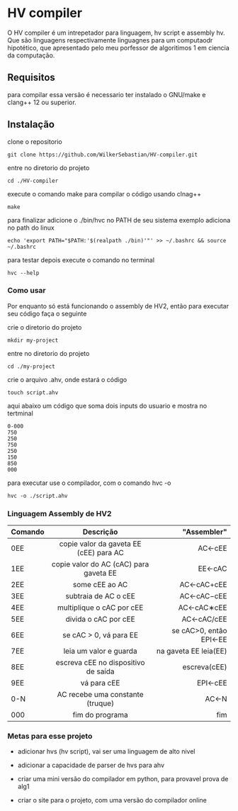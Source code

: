 # HV compiler

O HV compiler é um intrepetador para linguagem, hv script e assembly hv.
Que são linguagens respectivamente linguagnes para um computaodr
hipotético, que apresentado pelo meu porfessor de algoritimos 1 em 
ciencia da computação.

## Requisitos

para compilar essa versão é necessario ter instalado o
GNU/make e clang++ 12 ou superior.

## Instalação

clone o repositorio

```
git clone https://github.com/WilkerSebastian/HV-compiler.git
```

entre no diretorio do projeto
```
cd ./HV-compiler
```

execute o comando make para compilar o código usando clnag++

```
make
```

para finalizar adicione o ./bin/hvc no PATH de seu sistema
exemplo adiciona no path do linux
```
echo 'export PATH="$PATH:'$(realpath ./bin)'"' >> ~/.bashrc && source ~/.bashrc
```

para testar depois execute o comando no terminal
```
hvc --help
```

### Como usar

Por enquanto só está funcionando o assembly de HV2, então para executar
seu código faça o seguinte

crie o diretorio do projeto
```
mkdir my-project
```

entre no diretorio do projeto
```
cd ./my-project
```

crie o arquivo .ahv, onde estará o código
```
touch script.ahv
```

aqui abaixo um código que soma dois inputs do usuario e mostra
no tertminal
```
0-000
750
250
750
250
150
850
000
```

para executar use o compilador, com o comando hvc -o <caminho do script> 
```
hvc -o ./script.ahv
```

### Linguagem Assembly de HV2

| Comando | Descrição | "Assembler" |
| :--- | :-----------------------------------------------: | -----: 
| 0EE | copie valor da gaveta EE (cEE) para AC | AC←cEE |
| 1EE | copie valor do AC (cAC) para gaveta EE | EE←cAC |
| 2EE | some cEE ao AC | AC←cAC+cEE |
| 3EE | subtraia de AC o cEE | AC←cAC−cEE |
| 4EE | multiplique o cAC por cEE | AC←cAC∗cEE |
| 5EE | divida o cAC por cEE | AC←cAC/cEE |
| 6EE | se cAC > 0, vá para EE | se cAC>0, então EPI←EE |
| 7EE | leia um valor e guarda | na gaveta EE	leia(EE) |
| 8EE | escreva cEE no dispositivo de saída | escreva(cEE) |
| 9EE | vá para cEE |	EPI←cEE |
| 0-N | AC recebe uma constante (truque) | AC←N |
| 000 | fim do programa | fim |

### Metas para esse projeto

- adicionar hvs (hv script), vai ser uma linguagem de alto nivel

- adicionar a capacidade de parser de hvs para ahv

- criar uma mini versão do compilador em python, para provavel prova de alg1

- criar o site para o projeto, com uma versão do compilador online